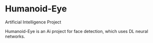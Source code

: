 # Humanoid-Eye
Artificial Intelligence Project

Humanoid-Eye is an Ai project for face detection, which uses DL neural networks.
